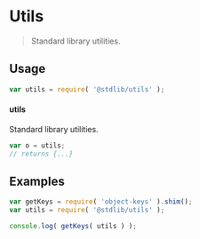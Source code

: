 # Utils

> Standard library utilities.

<section class="usage">

## Usage

```javascript
var utils = require( '@stdlib/utils' );
```

#### utils

Standard library utilities.

```javascript
var o = utils;
// returns {...}
```

</section>

<!-- /.usage -->

<section class="examples">

## Examples

<!-- TODO: better examples -->

```javascript
var getKeys = require( 'object-keys' ).shim();
var utils = require( '@stdlib/utils' );

console.log( getKeys( utils ) );
```

</section>

<!-- /.examples -->

<section class="links">

</section>

<!-- /.links -->
